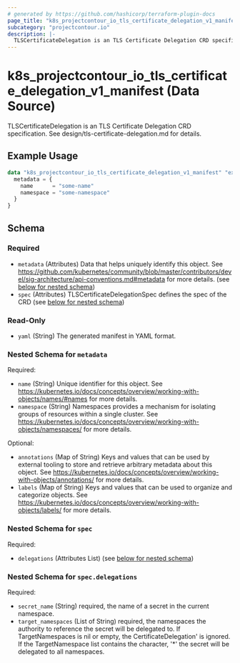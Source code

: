```yaml
---
# generated by https://github.com/hashicorp/terraform-plugin-docs
page_title: "k8s_projectcontour_io_tls_certificate_delegation_v1_manifest Data Source - terraform-provider-k8s"
subcategory: "projectcontour.io"
description: |-
  TLSCertificateDelegation is an TLS Certificate Delegation CRD specification. See design/tls-certificate-delegation.md for details.
---
```


# k8s_projectcontour_io_tls_certificate_delegation_v1_manifest (Data Source)

TLSCertificateDelegation is an TLS Certificate Delegation CRD specification. See design/tls-certificate-delegation.md for details.

## Example Usage

```terraform
data "k8s_projectcontour_io_tls_certificate_delegation_v1_manifest" "example" {
  metadata = {
    name      = "some-name"
    namespace = "some-namespace"
  }
}
```

<!-- schema generated by tfplugindocs -->
## Schema

### Required

- `metadata` (Attributes) Data that helps uniquely identify this object. See https://github.com/kubernetes/community/blob/master/contributors/devel/sig-architecture/api-conventions.md#metadata for more details. (see [below for nested schema](#nestedatt--metadata))
- `spec` (Attributes) TLSCertificateDelegationSpec defines the spec of the CRD (see [below for nested schema](#nestedatt--spec))

### Read-Only

- `yaml` (String) The generated manifest in YAML format.

<a id="nestedatt--metadata"></a>
### Nested Schema for `metadata`

Required:

- `name` (String) Unique identifier for this object. See https://kubernetes.io/docs/concepts/overview/working-with-objects/names/#names for more details.
- `namespace` (String) Namespaces provides a mechanism for isolating groups of resources within a single cluster. See https://kubernetes.io/docs/concepts/overview/working-with-objects/namespaces/ for more details.

Optional:

- `annotations` (Map of String) Keys and values that can be used by external tooling to store and retrieve arbitrary metadata about this object. See https://kubernetes.io/docs/concepts/overview/working-with-objects/annotations/ for more details.
- `labels` (Map of String) Keys and values that can be used to organize and categorize objects. See https://kubernetes.io/docs/concepts/overview/working-with-objects/labels/ for more details.


<a id="nestedatt--spec"></a>
### Nested Schema for `spec`

Required:

- `delegations` (Attributes List) (see [below for nested schema](#nestedatt--spec--delegations))

<a id="nestedatt--spec--delegations"></a>
### Nested Schema for `spec.delegations`

Required:

- `secret_name` (String) required, the name of a secret in the current namespace.
- `target_namespaces` (List of String) required, the namespaces the authority to reference the secret will be delegated to. If TargetNamespaces is nil or empty, the CertificateDelegation' is ignored. If the TargetNamespace list contains the character, '*' the secret will be delegated to all namespaces.
